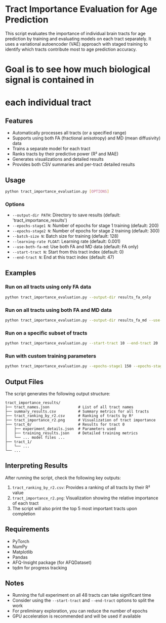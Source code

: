 # Tract Importance Evaluation for Age Prediction

This script evaluates the importance of individual brain tracts for age prediction by training and evaluating models on each tract separately. It uses a variational autoencoder (VAE) approach with staged training to identify which tracts contribute most to age prediction accuracy.

# Goal is to see how much biological signal is contained in
# each individual tract 

## Features

- Automatically processes all tracts (or a specified range)
- Supports using both FA (fractional anisotropy) and MD (mean diffusivity) data
- Trains a separate model for each tract
- Ranks tracts by their predictive power (R² and MAE)
- Generates visualizations and detailed results
- Provides both CSV summaries and per-tract detailed results

## Usage

```bash
python tract_importance_evaluation.py [OPTIONS]
```

### Options

- `--output-dir PATH`: Directory to save results (default: 'tract_importance_results')
- `--epochs-stage1 N`: Number of epochs for stage 1 training (default: 200)
- `--epochs-stage2 N`: Number of epochs for stage 2 training (default: 300)
- `--batch-size N`: Batch size for training (default: 128)
- `--learning-rate FLOAT`: Learning rate (default: 0.001)
- `--use-both-fa-md`: Use both FA and MD data (default: FA only)
- `--start-tract N`: Start from this tract index (default: 0)
- `--end-tract N`: End at this tract index (default: 47)

## Examples

### Run on all tracts using only FA data

```bash
python tract_importance_evaluation.py --output-dir results_fa_only
```

### Run on all tracts using both FA and MD data

```bash
python tract_importance_evaluation.py --output-dir results_fa_md --use-both-fa-md
```

### Run on a specific subset of tracts

```bash
python tract_importance_evaluation.py --start-tract 10 --end-tract 20
```

### Run with custom training parameters

```bash
python tract_importance_evaluation.py --epochs-stage1 150 --epochs-stage2 250 --batch-size 64 --learning-rate 0.0005
```

## Output Files

The script generates the following output structure:

```
tract_importance_results/
├── tract_names.json             # List of all tract names
├── summary_results.csv          # Summary metrics for all tracts
├── tract_ranking_by_r2.csv      # Ranking of tracts by R²
├── tract_importance_r2.png      # Visualization of tract importance
├── tract_0/                     # Results for tract 0
│   ├── experiment_details.json  # Parameters used
│   ├── training_results.json    # Detailed training metrics
│   └── ... model files ...
├── tract_1/
│   └── ...
└── ...
```

## Interpreting Results

After running the script, check the following key outputs:

1. `tract_ranking_by_r2.csv`: Provides a ranking of all tracts by their R² value
2. `tract_importance_r2.png`: Visualization showing the relative importance of each tract
3. The script will also print the top 5 most important tracts upon completion

## Requirements

- PyTorch
- NumPy
- Matplotlib
- Pandas
- AFQ-Insight package (for AFQDataset)
- tqdm for progress tracking

## Notes

- Running the full experiment on all 48 tracts can take significant time
- Consider using the `--start-tract` and `--end-tract` options to split the work
- For preliminary exploration, you can reduce the number of epochs
- GPU acceleration is recommended and will be used if available 